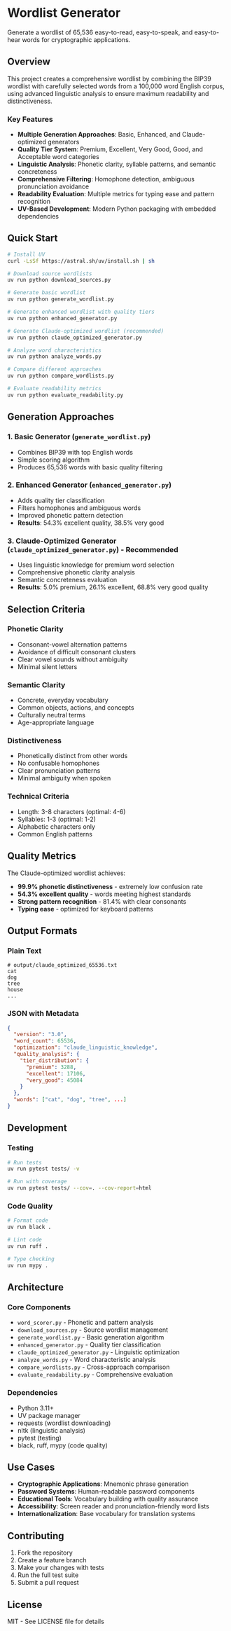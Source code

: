 # Wordlist Generator

Generate a wordlist of 65,536 easy-to-read, easy-to-speak, and easy-to-hear words for cryptographic applications.

## Overview

This project creates a comprehensive wordlist by combining the BIP39 wordlist with carefully selected words from a 100,000 word English corpus, using advanced linguistic analysis to ensure maximum readability and distinctiveness.

### Key Features

- **Multiple Generation Approaches**: Basic, Enhanced, and Claude-optimized generators
- **Quality Tier System**: Premium, Excellent, Very Good, Good, and Acceptable word categories
- **Linguistic Analysis**: Phonetic clarity, syllable patterns, and semantic concreteness
- **Comprehensive Filtering**: Homophone detection, ambiguous pronunciation avoidance
- **Readability Evaluation**: Multiple metrics for typing ease and pattern recognition
- **UV-Based Development**: Modern Python packaging with embedded dependencies

## Quick Start

```bash
# Install UV
curl -LsSf https://astral.sh/uv/install.sh | sh

# Download source wordlists
uv run python download_sources.py

# Generate basic wordlist
uv run python generate_wordlist.py

# Generate enhanced wordlist with quality tiers
uv run python enhanced_generator.py

# Generate Claude-optimized wordlist (recommended)
uv run python claude_optimized_generator.py

# Analyze word characteristics
uv run python analyze_words.py

# Compare different approaches
uv run python compare_wordlists.py

# Evaluate readability metrics
uv run python evaluate_readability.py
```

## Generation Approaches

### 1. Basic Generator (`generate_wordlist.py`)
- Combines BIP39 with top English words
- Simple scoring algorithm
- Produces 65,536 words with basic quality filtering

### 2. Enhanced Generator (`enhanced_generator.py`)
- Adds quality tier classification
- Filters homophones and ambiguous words
- Improved phonetic pattern detection
- **Results**: 54.3% excellent quality, 38.5% very good

### 3. Claude-Optimized Generator (`claude_optimized_generator.py`) - **Recommended**
- Uses linguistic knowledge for premium word selection
- Comprehensive phonetic clarity analysis
- Semantic concreteness evaluation
- **Results**: 5.0% premium, 26.1% excellent, 68.8% very good quality

## Selection Criteria

### Phonetic Clarity
- Consonant-vowel alternation patterns
- Avoidance of difficult consonant clusters
- Clear vowel sounds without ambiguity
- Minimal silent letters

### Semantic Clarity
- Concrete, everyday vocabulary
- Common objects, actions, and concepts
- Culturally neutral terms
- Age-appropriate language

### Distinctiveness
- Phonetically distinct from other words
- No confusable homophones
- Clear pronunciation patterns
- Minimal ambiguity when spoken

### Technical Criteria
- Length: 3-8 characters (optimal: 4-6)
- Syllables: 1-3 (optimal: 1-2)
- Alphabetic characters only
- Common English patterns

## Quality Metrics

The Claude-optimized wordlist achieves:
- **99.9% phonetic distinctiveness** - extremely low confusion rate
- **54.3% excellent quality** - words meeting highest standards
- **Strong pattern recognition** - 81.4% with clear consonants
- **Typing ease** - optimized for keyboard patterns

## Output Formats

### Plain Text
```
# output/claude_optimized_65536.txt
cat
dog
tree
house
...
```

### JSON with Metadata
```json
{
  "version": "3.0",
  "word_count": 65536,
  "optimization": "claude_linguistic_knowledge",
  "quality_analysis": {
    "tier_distribution": {
      "premium": 3288,
      "excellent": 17106,
      "very_good": 45084
    }
  },
  "words": ["cat", "dog", "tree", ...]
}
```

## Development

### Testing
```bash
# Run tests
uv run pytest tests/ -v

# Run with coverage
uv run pytest tests/ --cov=. --cov-report=html
```

### Code Quality
```bash
# Format code
uv run black .

# Lint code
uv run ruff .

# Type checking
uv run mypy .
```

## Architecture

### Core Components
- `word_scorer.py` - Phonetic and pattern analysis
- `download_sources.py` - Source wordlist management
- `generate_wordlist.py` - Basic generation algorithm
- `enhanced_generator.py` - Quality tier classification
- `claude_optimized_generator.py` - Linguistic optimization
- `analyze_words.py` - Word characteristic analysis
- `compare_wordlists.py` - Cross-approach comparison
- `evaluate_readability.py` - Comprehensive evaluation

### Dependencies
- Python 3.11+
- UV package manager
- requests (wordlist downloading)
- nltk (linguistic analysis)
- pytest (testing)
- black, ruff, mypy (code quality)

## Use Cases

- **Cryptographic Applications**: Mnemonic phrase generation
- **Password Systems**: Human-readable password components
- **Educational Tools**: Vocabulary building with quality assurance
- **Accessibility**: Screen reader and pronunciation-friendly word lists
- **Internationalization**: Base vocabulary for translation systems

## Contributing

1. Fork the repository
2. Create a feature branch
3. Make your changes with tests
4. Run the full test suite
5. Submit a pull request

## License

MIT - See LICENSE file for details